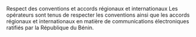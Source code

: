 Respect des conventions et accords régionaux et internationaux
Les opérateurs sont tenus de respecter les conventions ainsi que 	les accords régionaux et internationaux en matière de communications électroniques ratifiés par la République du Bénin.